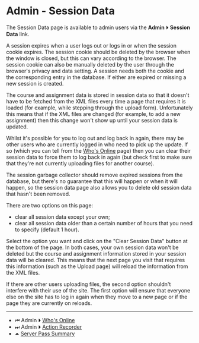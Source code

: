 # Admin - Session Data

The Session Data page is available to admin users via the
**Admin** ⏵ **Session Data** link.

A session expires when a user logs out or logs in or when the
session cookie expires. The session cookie should be deleted by the
browser when the window is closed, but this can vary according to
the browser. The session cookie can also be manually deleted by the
user through the browser's privacy and data setting.  A session needs
both the cookie and the corresponding entry in the database. If
either are expired or missing a new session is created.

The course and assignment data is stored in session data so that it
doesn't have to be fetched from the XML files every time a page that
requires it is loaded (for example, while stepping through the
upload form). Unfortunately this means that if the XML files are
changed (for example, to add a new assignment) then this change
won't show up until your session data is updated.

Whilst it's possible for you to log out and log back in again, there
may be other users who are currently logged in who need to pick up
the update. If so (which you can tell from the
[Who's Online](admin-whosonline.md) page) then you can clear their
session data to force them to log back in again (but check first to
make sure that they're not currently uploading files for another
course).

The session garbage collector should remove expired sessions from
the database, but there's no guarantee that this will happen or when
it will happen, so the session data page also allows you to delete
old session data that hasn't been removed.

There are two options on this page:

  - clear all session data except your own;
  - clear all session data older than a certain number of hours that
    you need to specify (default 1 hour).

Select the option you want and click on the "Clear Session Data"
button at the bottom of the page. In both cases, your own session
data won't be deleted but the course and assignment information
stored in your session data will be cleared. This means that the
next page you visit that requires this information (such as the
Upload page) will reload the information from the XML files.

If there are other users uploading files, the second option
shouldn't interfere with their use of the site. The first option
will ensure that everyone else on the site has to log in again when
they move to a new page or if the page they are currently on reloads.

---

 - &#x23EE; Admin ⏵  [Who's Online](admin-whosonline.md)
 - &#x23ED; Admin ⏵  [Action Recorder](admin-recorder.md)
 - &#x23F6; [Server Pass Summary](README.md)
